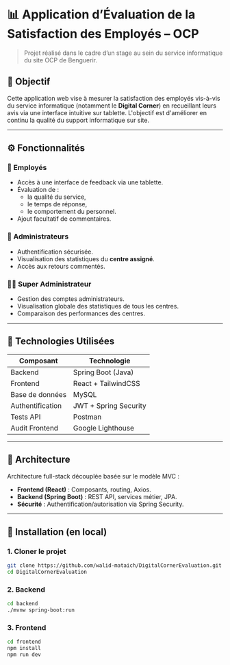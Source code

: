 # 📊 Application d’Évaluation de la Satisfaction des Employés – OCP

> Projet réalisé dans le cadre d’un stage au sein du service informatique du site OCP de Benguerir.

## 🧩 Objectif

Cette application web vise à mesurer la satisfaction des employés vis-à-vis du service informatique (notamment le **Digital Corner**) en recueillant leurs avis via une interface intuitive sur tablette. L'objectif est d'améliorer en continu la qualité du support informatique sur site.

---

## ⚙️ Fonctionnalités

### 🎯 Employés
- Accès à une interface de feedback via une tablette.
- Évaluation de :
  - la qualité du service,
  - le temps de réponse,
  - le comportement du personnel.
- Ajout facultatif de commentaires.

### 🔐 Administrateurs
- Authentification sécurisée.
- Visualisation des statistiques du **centre assigné**.
- Accès aux retours commentés.

### 🧑‍💼 Super Administrateur
- Gestion des comptes administrateurs.
- Visualisation globale des statistiques de tous les centres.
- Comparaison des performances des centres.

---

## 🧪 Technologies Utilisées

| Composant     | Technologie         |
|---------------|---------------------|
| Backend       | Spring Boot (Java)  |
| Frontend      | React + TailwindCSS |
| Base de données | MySQL             |
| Authentification | JWT + Spring Security |
| Tests API     | Postman             |
| Audit Frontend | Google Lighthouse  |

---

## 🧱 Architecture

Architecture full-stack découplée basée sur le modèle MVC :

- **Frontend (React)** : Composants, routing, Axios.
- **Backend (Spring Boot)** : REST API, services métier, JPA.
- **Sécurité** : Authentification/autorisation via Spring Security.

---

## 🚀 Installation (en local)

### 1. Cloner le projet
```bash
git clone https://github.com/walid-mataich/DigitalCornerEvaluation.git
cd DigitalCornerEvaluation
```

### 2. Backend
```bash
cd backend
./mvnw spring-boot:run
```

### 3. Frontend
```bash
cd frontend
npm install
npm run dev
```
